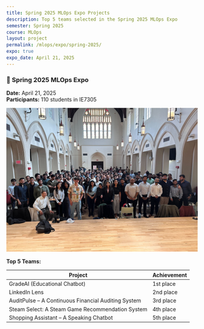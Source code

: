```yaml
---
title: Spring 2025 MLOps Expo Projects
description: Top 5 teams selected in the Spring 2025 MLOps Expo
semester: Spring 2025
course: MLOps
layout: project
permalink: /mlops/expo/spring-2025/
expo: true
expo_date: April 21, 2025
---
```



### 📅 Spring 2025 MLOps Expo  
**Date:** April 21, 2025  
**Participants:** 110 students in IE7305

![Spring 2025 Expo](/images/expo/IMG_6817.jpg)

**Top 5 Teams:**

| Project                                           | Achievement         |
|--------------------------------------------------|---------------------|
| GradeAI (Educational Chatbot)                    | 1st place           |
| LinkedIn Lens                                    | 2nd place           |
| AuditPulse – A Continuous Financial Auditing System | 3rd place       |
| Steam Select: A Steam Game Recommendation System | 4th place           |
| Shopping Assistant – A Speaking Chatbot          | 5th place           |

